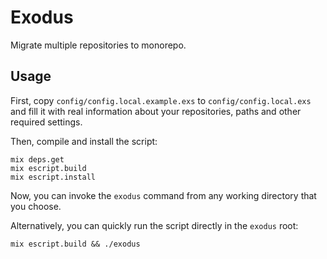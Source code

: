 # Exodus

Migrate multiple repositories to monorepo.

## Usage

First, copy `config/config.local.example.exs` to `config/config.local.exs` and fill it with real
information about your repositories, paths and other required settings.

Then, compile and install the script:

```
mix deps.get
mix escript.build
mix escript.install
```

Now, you can invoke the `exodus` command from any working directory that you choose.

Alternatively, you can quickly run the script directly in the `exodus` root:

```
mix escript.build && ./exodus
```
